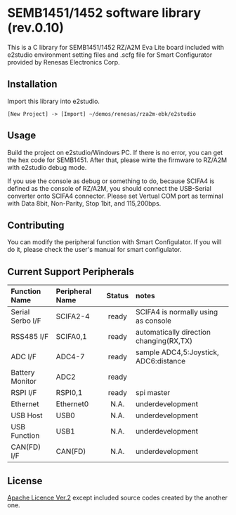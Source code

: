 # SEMB1451/1452 software library (rev.0.10)

This is a C library for SEMB1451/1452 RZ/A2M Eva Lite board
included with e2studio environment setting files and .scfg file
for Smart Configurator provided by Renesas Electronics Corp.

## Installation

Import this library into e2studio.

```e2studio
[New Project] -> [Import] ~/demos/renesas/rza2m-ebk/e2studio
```

## Usage

Build the project on e2studio/Windows PC.
If there is no error, you can get the hex code for SEMB1451.
After that, please wirte the firmware to RZ/A2M with e2studio debug mode.

If you use the console as debug or something to do,
because SCIFA4 is defined as the console of RZ/A2M,
you should connect the USB-Serial converter onto SCIFA4 connector.
Please set Vertual COM port as terminal with Data 8bit, Non-Parity, Stop 1bit, and 115,200bps.

## Contributing

You can modify the peripheral function with Smart Configulator.
If you will do it, please check the user's manual for smart configulator.

## Current Support Peripherals

|Function Name    | Peripheral Name | Status | notes |
|:----------------|:----------------|:------:|:------|
|Serial Serbo I/F |SCIFA2-4         | ready  | SCIFA4 is normally using as console     |
|RSS485 I/F       |SCIFA0,1         | ready  | automatically direction changing(RX,TX) | 
|ADC I/F          |ADC4-7           | ready  | sample ADC4,5:Joystick, ADC6:distance   |
|Battery Monitor  |ADC2             | ready  | |
|RSPI I/F         |RSPI0,1          | ready  | spi master |
|Ethernet         |Ethernet0        | N.A.   | underdevelopment |
|USB Host         |USB0             | N.A.   | underdevelopment |
|USB Function     |USB1             | N.A.   | underdevelopment |
|CAN(FD) I/F      |CAN(FD)          | N.A.   | underdevelopment |

## License
[Apache Licence Ver.2](http://www.apache.org/licenses/)
except included source codes created by the another one.
